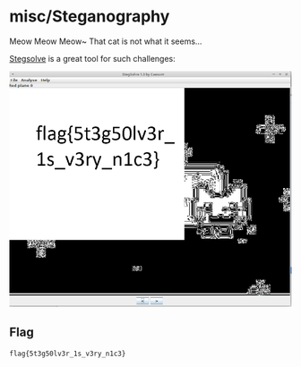 # misc/Steganography

Meow Meow Meow~ That cat is not what it seems...

[Stegsolve](https://github.com/zardus/ctf-tools/tree/master/stegsolve) is a great tool for such challenges:

![image-20210716234313963](img/image-20210716234313963.png)

## Flag

```
flag{5t3g50lv3r_1s_v3ry_n1c3}
```

